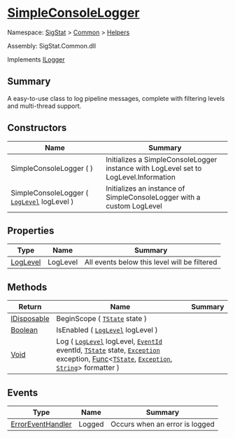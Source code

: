 # [SimpleConsoleLogger](./SimpleConsoleLogger.md)

Namespace: [SigStat]() > [Common](./../README.md) > [Helpers](./README.md)

Assembly: SigStat.Common.dll

Implements [ILogger](https://docs.microsoft.com/en-us/dotnet/api/Microsoft.Extensions.Logging.ILogger)

## Summary
A easy-to-use class to log pipeline messages, complete with filtering levels and multi-thread support.

## Constructors

| Name | Summary | 
| --- | --- | 
| SimpleConsoleLogger (  ) | Initializes a SimpleConsoleLogger instance with LogLevel set to LogLevel.Information | 
| SimpleConsoleLogger ( [`LogLevel`](https://docs.microsoft.com/en-us/dotnet/api/Microsoft.Extensions.Logging.LogLevel) logLevel ) | Initializes an instance of SimpleConsoleLogger with a custom LogLevel | 


## Properties

| Type | Name | Summary | 
| --- | --- | --- | 
| [LogLevel](https://docs.microsoft.com/en-us/dotnet/api/Microsoft.Extensions.Logging.LogLevel) | LogLevel | All events below this level will be filtered | 


## Methods

| Return | Name | Summary | 
| --- | --- | --- | 
| [IDisposable](https://docs.microsoft.com/en-us/dotnet/api/System.IDisposable) | BeginScope ( [`TState`](./SimpleConsoleLogger.md) state ) |  | 
| [Boolean](https://docs.microsoft.com/en-us/dotnet/api/System.Boolean) | IsEnabled ( [`LogLevel`](https://docs.microsoft.com/en-us/dotnet/api/Microsoft.Extensions.Logging.LogLevel) logLevel ) |  | 
| [Void](https://docs.microsoft.com/en-us/dotnet/api/System.Void) | Log ( [`LogLevel`](https://docs.microsoft.com/en-us/dotnet/api/Microsoft.Extensions.Logging.LogLevel) logLevel, [`EventId`](https://docs.microsoft.com/en-us/dotnet/api/Microsoft.Extensions.Logging.EventId) eventId, [`TState`](./SimpleConsoleLogger.md) state, [`Exception`](https://docs.microsoft.com/en-us/dotnet/api/System.Exception) exception, [Func](https://docs.microsoft.com/en-us/dotnet/api/System.Func-3)\<[`TState`](./SimpleConsoleLogger.md), [`Exception`](https://docs.microsoft.com/en-us/dotnet/api/System.Exception), [`String`](https://docs.microsoft.com/en-us/dotnet/api/System.String)> formatter ) |  | 


## Events

| Type | Name | Summary | 
| --- | --- | --- | 
| [ErrorEventHandler](./SimpleConsoleLogger.md) | Logged | Occurs when an error is logged | 


